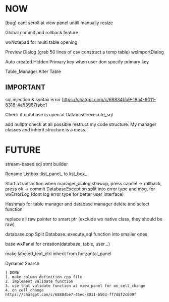 # NOW
[bug] cant scroll at view panel untill manually resize

Global commit and rollback feature

wxNotepad for multi table opening

Preview Dialog (grab 50 lines of csv construct a temp table)
wxImportDialog

Auto created Hidden Primary key when user don specify primary key

Table_Manager Alter Table

## IMPORTANT
sql injection & syntax error
https://chatgpt.com/c/68834bb9-18a4-8011-8318-4a53987fabc1

Check if database is open at Database::execute_sql

add nullptr check at all possible
restruct my code structure. My manager classes and inherit structure is a mess.

# FUTURE
stream-based sql stmt builder

Rename Listbox::list_panel_ to list_box_

Start a transaction when manager_dialog showup, press cancel -> rollback, press ok -> commit
DatabaseException split into error type and msg, for wxErrorLog (dont log error type for better user interface)

Hashmap for table manager and database manager delete and select function

replace all raw pointer to smart ptr (exclude wx native class, they should be raw)

database.cpp
    Split Database::execute_sql function into smaller ones

base wxPanel for creation(database, table, user...)

make labeled_text_ctrl inherit from horzontal_panel

Dynamic Search

    | DONE
    1. make column_definition cpp file
    2. implement validate function
    3. use that validate function at view_panel for on_cell_change
    4. on_cell_change 
    https://chatgpt.com/c/68804be7-46ec-8011-b503-ff7d8f2c009f


